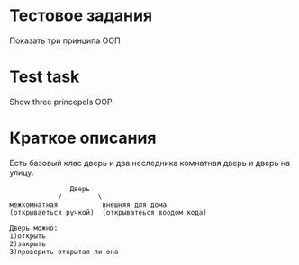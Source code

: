 # Тестовое задания
Показать три принципа ООП

# Test task
Show three princepels OOP.

# Краткое описания
Есть базовый клас дверь
и два неследника комнатная дверь и дверь на улицу.

                   Дверь
                /         \
    межкомнатная           внешняя для дома
    (открываеться ручкой)  (открыватеься воодом кода)

    Дверь можно:
    1)открыть
    2)закрыть
    3)проверить открытая ли она
